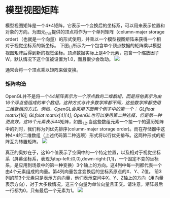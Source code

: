 # 模型视图矩阵
模型视图矩阵是一个4*4矩阵，它表示一个变换后的坐标系，可以用来表示位置和对象的方向。为图元<sub>this</sub>提供的顶点将作为一个单列矩阵（column-majer storage order）（也就是一个向量）的形式使用，并乘以一个模型视图矩阵来获得一个相对于视觉坐标系的新坐标。
下图<sub>1.1</sub>所示为一个包含单个顶点数据的矩阵乘以模型视图矩阵后得到新的视觉坐标。顶点数据实际上是4个元素，包含一个缩放因子W。默认情况下这个值被设置为1.0，而且很少会改动。
![](http://image.ibb.co/mOtiOk/1.png)

通常会将一个顶点乘以矩阵来做变换。
### 矩阵构造
OpenGL并不是将一个4*4矩阵表示为一个浮点数的二维数组，而是将他表示为由16个浮点值组成的单个数组。这种方式与许多数学库都不同，这些数学库都使用二维数组的方式。例如，OpenGL会采用下面两个例子中的第一个：
GLfloat matrix[16];
GLfolat matrix[4][4];
OpenGL也可以使用第二种选择，但是第一种更高效。这16个元素表示4*4矩阵，如图<sub>1.2</sub>.当这些数组元素一个接一个的遍历矩阵中的列时，我们称为列优先排序(column-majer storage order)。而在存储器中这种4*4的二维数组（上述代码第二种选项）形式将以行优先排布。这两种形式的矩阵互为转置矩阵。
![](http://image.ibb.co/hh1sG5/2.png)

真正的奥妙在于，这16个值表示了空间中的一个特定位置，以及相对于视觉坐标系（屏幕坐标系，表现为top-left:(0,0),down-right:(1,1)，一个固定不变的坐标系，是应用到场景中的第一种变换）3个轴上的方向。这4列中每一列都代表一个由4个元素组成的向量。第4列向量包含变换后的坐标系原点的X、Y、Z值。
前3列的前3个元素只是表示方向向量，他们表示空间中X、Y、Z轴上的方向（用向量表示方向），对于大多数情况，这三个向量为单位向量且正交。请注意，矩阵最后一行都为0，只有最后一个元素为1。
![](http://preview.ibb.co/hHVV3k/3.png)
 

